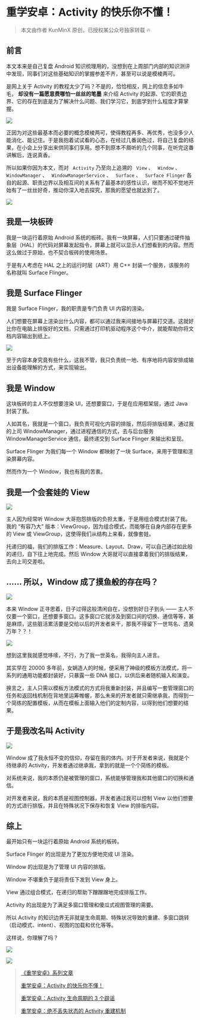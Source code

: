 # 重学安卓：Activity 的快乐你不懂！ #

> 
> 
> 
> 本文由作者 KunMinX 原创，已授权某公众号独家转载 🔥
> 
> 

## 前言 ##

本文本来是自己复盘 Android 知识梳理用的，没想到在上周部门内部的知识测评中发现，同事们对这些基础知识的掌握参差不齐，甚至可以说是模棱两可。

是网上关于 Activity 的教程太少了吗？不是的，恰恰相反，网上的信息多如牛毛， **却没有一篇愿意费哪怕一丝丝的笔墨** 来介绍 Activity 的起源、它的职责边界、它的存在到底是为了解决什么问题、我们学习它，到底学到什么程度才算掌握。

![](https://user-gold-cdn.xitu.io/2019/5/23/16ae3af90e287ad6?imageView2/0/w/1280/h/960/ignore-error/1)

正因为对这些最基本而必要的概念模棱两可，使得教程再多、再优秀，也没多少人能消化、能记住。于是我抱着试试看的心态，在经过几番润色过，将自己复盘的结果，在小会上分享出来供同事们享用。想不到原本不屑听的几个同事，在听完这番讲解后，连说真香。

所以如果你因为本文，而对 ` Activity` 乃至向上追溯的 ` View` 、 ` Window` 、 ` WindowManager` 、 ` WindowManagerService` 、 ` Surface` 、 ` Surface Flinger` 各自的起源、职责边界以及相互间的关系有了最基本的感性认识，继而不知不觉地开始有了一丝丝好奇，推动你深入地去探究，那我的愿望也就达到了。

![](https://user-gold-cdn.xitu.io/2019/5/23/16ae3af90e361352?imageView2/0/w/1280/h/960/ignore-error/1)

## 我是一块板砖 ##

我是一块运行着原始 Android 系统的板砖。我有一块屏幕，人们只要通过硬件抽象层（HAL）的代码对屏幕发起指令，屏幕上就可以显示人们想看到的内容。然而这么做过于原始，也不契合板砖的使用场景。

于是有人考虑在 HAL 之上的运行时层（ART）用 C++ 封装一个服务，该服务的名称就叫 Surface Flinger。

## 我是 Surface Flinger ##

我是 Surface Flinger，我的职责是专门负责 UI 内容的渲染。

人们想要在屏幕上渲染出什么内容，都可以通过我来间接地与屏幕打交道。这就好比你在电脑上排版好的文档，只需通过打印机驱动程序这个中介，就能帮助你将文档内容输出到纸上。

![](https://user-gold-cdn.xitu.io/2019/5/23/16ae3af90e46535b?imageView2/0/w/1280/h/960/ignore-error/1)

至于内容本身究竟有些什么，这我不管，我只负责统一地、有序地将内容安排成输出设备能理解的方式，来实现输出。

## 我是 Window ##

这块板砖的主人不仅想要渲染 UI，还想要窗口，于是在应用框架层，通过 Java 封装了我。

人如其名，我就是一个窗口，我负责可视化内容的排版，然后将排版结果，通过我的上司 WindowManager，通过进程通信的方式，去与后台服务 WindowManagerService 通信，最终递交到 Surface Flinger 来输出和呈现。

Surface Flinger 为我们每一个 Window 都映射了一块 Surface，来用于管理和渲染屏幕内容。

然而作为一个 Window，我也有我的苦衷。

## 我是一个会套娃的 View ##

![](https://user-gold-cdn.xitu.io/2019/5/23/16ae3af90e487720?imageView2/0/w/1280/h/960/ignore-error/1)

主人因为经常听 Window 大哥抱怨排版的负担太重，于是用组合模式封装了我。我的 “有容乃大” 版本：ViewGroup，因为组合模式，而能够在自身内部存在更多的 View 或 ViewGroup，这使得我们从结构上来看，就像套娃。

托递归的福，我们的排版工作：Measure、Layout、Draw，可以自己通过如此般的递归，自下往上地完成。然后 Window 大哥就可以直接拿着我们的排版结果，去向上司交差啦。

## …… 所以，Window 成了摸鱼般的存在吗？ ##

![](https://user-gold-cdn.xitu.io/2019/5/23/16ae3af916b80761?imageslim)

本来 Window 正寻思着，日子过得这般清闲自在，没想到好日子到头 —— 主人不仅要一个窗口，还想要多窗口。这多窗口它就涉及到窗口间的切换、通信等等，甚是麻烦，这些脏活累活要是交给以后的开发者来干，那我不得留下一世骂名、遗臭万年？？！

![](https://user-gold-cdn.xitu.io/2019/5/23/16ae3af916c4a446?imageView2/0/w/1280/h/960/ignore-error/1)

想到这里我就感觉哆嗦，不行，为了我一世英名，我得向主人进言。

其实早在 20000 多年前，女娲造人的时候，便采用了神级的模板方法模式，将一系列的通用功能都封装好，只暴露一些 DNA 接口，以供后来者随机输入和演变。

换言之，主人只需以模板方法模式的方式将我重新封装，并且编写一套管理窗口的任务和返回栈机制在背地里运筹帷幄，那么未来的开发者就只需继承我，而得到一个简练的配置模板，从而在模板上面输入他们的定制内容，以得到他们想要的结果。

## 于是我改名叫 Activity ##

![](https://user-gold-cdn.xitu.io/2019/5/23/16ae3af9d82b8a34?imageView2/0/w/1280/h/960/ignore-error/1)

Window 成了我永恒不变的信仰，存留在我的体内。对于开发者来说，我就是个待继承的 Activity，开发者通过继承我，拿到的就是一个个简练的模板。

对系统来说，我的本质仍是被管理的窗口，系统能够管理我和其他窗口的切换和通信。

对开发者来说，我的本质是视图控制器，开发者通过我可以控制 View 以他们想要的方式进行排版，并且在特殊状况下保存和恢复 View 的排版内容。

## 综上 ##

最开始只有一块运行着原始 Android 系统的板砖。

Surface Flinger 的出现是为了更加方便地完成 UI 渲染。

Window 的出现是为了管理 UI 内容的排版。

Window 不堪重负于是将责任下发到 View 身上。

View 通过组合模式，在递归的帮助下蹭蹭蹭地完成排版工作。

Activity 的出现是为了满足多窗口管理和傻瓜式视图管理的需要。

所以 Activity 的知识边界无非就是生命周期、特殊状况导致的重建、多窗口跳转（启动模式、intent）、视图的加载和优化等等。

这样说，你理解了吗？

![](https://user-gold-cdn.xitu.io/2019/5/23/16ae3b18a95b5e2d?imageView2/0/w/1280/h/960/ignore-error/1)

![](https://user-gold-cdn.xitu.io/2019/5/24/16aea2340493348e?imageView2/0/w/1280/h/960/ignore-error/1)

> 
> 
> 
> [《重学安卓》系列文章](
> https://link.juejin.im?target=https%3A%2F%2Fxiaozhuanlan.com%2Fkunminx%3Frel%3Dkunminx
> )
> 
> 
> 
> [重学安卓：Activity 的快乐你不懂！](
> https://link.juejin.im?target=https%3A%2F%2Fxiaozhuanlan.com%2Fkunminx%3Frel%3Dkunminx
> )
> 
> 
> 
> [重学安卓：Activity 生命周期的 3 个辟谣](
> https://link.juejin.im?target=https%3A%2F%2Fxiaozhuanlan.com%2Fkunminx%3Frel%3Dkunminx
> )
> 
> 
> 
> [重学安卓：绝不丢失状态的 Activity 重建机制](
> https://link.juejin.im?target=https%3A%2F%2Fxiaozhuanlan.com%2Fkunminx%3Frel%3Dkunminx
> )
> 
>